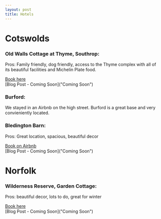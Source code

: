 ```yaml
---
layout: post
title: Hotels
---
```


# Cotswolds

### Old Walls Cottage at Thyme, Southrop:

Pros: Family friendly, dog friendly, access to the Thyme complex with all of its beautiful facilities and Michelin Plate food.

[Book here](https://www.mrandmrssmith.com/villas/thyme-old-walls "Old Walls Cottage")  
[Blog Post - Coming Soon]("Coming Soon")


### Burford:
We stayed in an Airbnb on the high street. Burford is a great base and very convieniently located.  

### Bledington Barn:
Pros: Great location, spacious, beautiful decor  

[Book on Airbnb](https://www.airbnb.co.uk/rooms/3734614?source_impression_id=p3_1601315180_FqKmd6oBJfagtxpa "Bledington Barn")  
[Blog Post - Coming Soon]("Coming Soon")

# Norfolk

### Wilderness Reserve, Garden Cottage:  
Pros: beautiful decor, lots to do, great for winter 

[Book here](https://wildernessreserve.com/garden-cottage/ "Garden Cottage")  
[Blog Post - Coming Soon]("Coming Soon")

